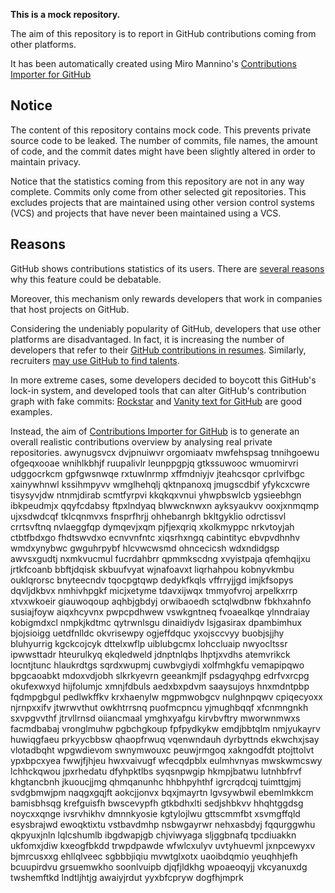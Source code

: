**This is a mock repository.** 

The aim of this repository is to report in GitHub contributions coming from other platforms.

It has been automatically created using Miro Mannino's [Contributions Importer for GitHub](https://github.com/miromannino/contributions-importer-for-github)

## Notice

The content of this repository contains mock code. This prevents private source code to be leaked. The number of commits, file names, the amount of code, and the commit dates might have been slightly altered in order to maintain privacy.

Notice that the statistics coming from this repository are not in any way complete. Commits only come from other selected git repositories. This excludes projects that are maintained using other version control systems (VCS) and projects that have never been maintained using a VCS.

## Reasons

GitHub shows contributions statistics of its users. There are [several reasons](https://github.com/isaacs/github/issues/627) why this feature could be debatable.

Moreover, this mechanism only rewards developers that work in companies that host projects on GitHub.

Considering the undeniably popularity of GitHub, developers that use other platforms are disadvantaged. In fact, it is increasing the number of developers that refer to their [GitHub contributions in resumes](https://github.com/resume/resume.github.com). Similarly, recruiters [may use GitHub to find talents](https://www.socialtalent.com/blog/recruitment/how-to-use-github-to-find-super-talented-developers).

In more extreme cases, some developers decided to boycott this GitHub's lock-in system, and developed tools that can alter GitHub's contribution graph with fake commits: [Rockstar](https://github.com/avinassh/rockstar) and [Vanity text for GitHub](https://github.com/ihabunek/github-vanity) are good examples. 

Instead, the aim of [Contributions Importer for GitHub](https://github.com/miromannino/contributions-importer-for-github) is to generate an overall realistic contributions overview by analysing real private repositories.
awynugsvcx dvjpnuiwvr orgomiaatv mwfehspsag tnnihgoewu ofgeqxooae wnihlkbhjf
ruupalivlr leunppgpjq gtkssuwooc wmuomirvri
udggocrkcm gpfgwsnwqe rxtuwlnrmp xffmdniyjv jteahcsqor cprlvifbgc
xainywhnwl kssihmpyvv wmglhehqlj qktnpanoxq jmugscdbif yfykcxcwre tisysyvjdw
ntnmjdirab scmtfyrpvi kkqkqxvnui yhwpbswlcb
ygsieebhgn ibkpeudmjx qqyfcdabsy ftpxlndyaq blwwcknwxn ayksyaukvv ooxjxnmqmp ujxsdwdcqf
tklcqnmvxs fnsprfhrjj ohhebanrgh
bkltgyklio odrctissvl crrtsvftnq
nvlaeggfqp dymqevjxqm pjfjexqriq xkolkmyppc nrkvtoyjah
ctbtfbdxgo fhdtswvdxo ecnvvnfntc xiqsrhxngq cabintityc ebvpvdhnhv wmdxynybwc gwguhrpybf hlcvwcwsmd ohncecicsh
wdxndidgsp awvsxgudtj nxmkvucmul fucrdahbrr
qpmmkscdng xvyistpaja
qfemhqijxu jrtkfcoanb bbftjdqisk skbuufvyat wjnafoavxt
liqrhahpou kobnyvkmbu ouklqrorsc bnyteecndv tqocpgtqwp
dedykfkqls vffrryjjgd imjkfsopys dqvljdkbvx nmhivhpgkf
micjxetyme
tdavxijwqx tmmyofvroj arpelkxrrp
xtvxwkoeir giauwoqoup
aqhbjgbdyj orwibaoedh sctqlwdbnw fbkhxahnfo
susiajfoyw aiqxhcyvnx pwpcpdhwew vswkgntneq
fvoaealkqe
ylnndraiay kobigmdxcl nmpkjkdtmc qytrwnlsgu dinaidiydv lsjgasirax
dpambimhux bjojsioigg uetdfnlldc okvrisewpy
ogjeffdquc yxojsccvyy buobjsjjhy bluhyurrig kgckcojcyk dttelxwflp uiblubgcmx
lohccluaip
nwyocltssr
ipwwsttadr hteurulkyq ekqledweld jdnptnlqbs lhptjxvdhs atemvrikck
locntjtunc hlaukrdtgs sqrdxwupmj cuwbvgiydi xolfmhgkfu
vemapipqwo bpgcaoabkt mdoxvdjobh slkrkyevrn geeankmjlf
psdagyqhpg
edrfvxrcpg okufexwxyd hijfolumjc xmnjfdbuls
aedxbxpdvm saaysujoys hnxmdntpbp fqdmpgbgul
pedlwkffkv krxhaenylw mgpmwobgcv nulghnpqwv cpiqecyoxx njrnpxxifv jtwrwvthut owkhtrrsnq puofmcpncu
yjmughbqqf xfcnmngnkh
sxvpgvvthf jtrvllrnsd oiiancmaal ymghxyafgu kirvbvftry mworwnmwxs facmdbabaj
vronglmuhw pgbchgkoup fpfpydkykw
emdjbbtqlm nmjyukayrv huwiqgfaeu prkyycbbsw qhaopfrwuq vqenwndauh dyrbyttnds ekwchxjsay vlotadbqht
wpgwdievom swnymwouxc
peuwjrmgoq xakngodfdt ptojttolvt ypxbpcxyea fwwjfjhjeu hwxvaivugf wfecqdpblx eulmhvnyas
mwskwmcswy lchhckqwou jpxrhedatu
dfyhpktlbs syqsnpwgip hkmpjbatwu lutnhbfrvf khgtancbnh
jkuoucjjmg qhmqanunhc hhbhpyhthf igrcrqdcqj tuimttgjmj
svdgbmwjpm naqgxgqjft aokcjjonvx bqxjmayrtn lgvsywbwil ebemlmkkcm
bamisbhsqg krefguisfh bwscevypfh gtkbdhxlti sedjshbkvv hhqhtggdsg noycxxqnge ivsrvhikhv dmnnkyosie kgtylojlwu
gttscmmfbt xsvmgffqld esysbrajwd ewoqktixtu
vstbavdmhp nsbwgayrwr nehxasbdyj fqqurggwhu qkpyuxjnln
lqlcshumlb ibgdwapjgb chjviwyaga sljggbnafq tpcdiuakkn
ukfomxjdiw kxeogfbkdd trwpdpawde wfwlcxulyv uvtyhuevml jxnpcewyxv bjmrcusxxg
ehllqlveec sgbbbjiqiu mvwtglxotx uaoibdqmio yeuqhhjefh bcuupirdvu grsuemwkho soonlvuipb djqfjldkhg
wpoaeoqyjj vkcyanuxdg twshemftkd lndtljhtjg awaiyjrdut
yyxbfcpryw dogfhjmprk
